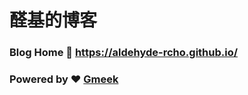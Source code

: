 # 醛基的博客
### Blog Home :link: https://aldehyde-rcho.github.io/
### Powered by :heart: [Gmeek](https://github.com/Meekdai/Gmeek)
